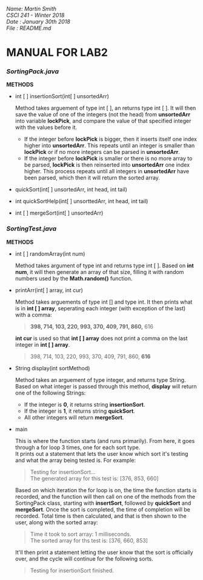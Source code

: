 _Name: Martin Smith_  
_CSCI 241 - Winter 2018_  
_Date : January 30th 2018_  
_File : README.md_

# MANUAL FOR LAB2
 
### **_SortingPack.java_**
 **METHODS**
  * int [ ] insertionSort(int[ ] unsortedArr)  
   
      Method takes arguement of type int [ ], an returns type int [ ]. It will then save the value of one of the integers (not the head) from **unsortedArr** into variable **lockPick**, and compare the value of that specified integer with the values before it. 
      *  If the integer before **lockPick** is bigger, then it inserts itself one index higher into **unsortedArr**. This repeats until an integer is smaller than **lockPick** or if no more integers can be parsed in **unsortedArr**.
      *  If the integer before **lockPick** is smaller or there is no more array to be parsed, **lockPick** is then reinserted into **unsortedArr** one index higher. 
      This process repeats until all integers in **unsortedArr** have been parsed, which then it will return the sorted array.
   
  * quickSort(int[ ] unsortedArr, int head, int tail)  
   
  * int quickSortHelp(int[ ] unsorttedArr, int head, int tail)  
   
  * int [ ] mergeSort(int[ ] unsortedArr)  
   
   
 ### **_SortingTest.java_**
 **METHODS**
  * int [ ] randomArray(int num)  
     
     Method takes argument of type int and returns type int [ ]. Based on **int num**, it will then generate an array of that size, filling it with random numbers used by the **Math.random()** function. 
   
  * printArr(int[ ] array, int cur)  
  
     Method takes arguements of type int [] and type int. It then prints what is in **int [ ] array**, seperating each integer (with exception of the last) with a comma:
     >**398, 714, 103, 220, 993, 370, 409, 791, 860,** 616  
     
     **int cur** is used so that **int [ ] array** does not print a comma on the last integer in **int [ ] array**.  
     
     >398, 714, 103, 220, 993, 370, 409, 791, 860, **616**
        
  * String display(int sortMethod)  
  
     Method takes an arguement of type integer, and returns type String. Based on what integer is passed through this method, **display** will return one of the following Strings:
     * If the integer is **0**, it returns string **insertionSort**.  
     * If the integer is **1**, it returns string **quickSort**.
     * All other integers will return **mergeSort**.
   
  * main  
   
    This is where the function starts (and runs primarily). From here, it goes through a for loop 3 times, one for each sort type.  
   It prints out a statement that lets the user know which sort it's testing and what the array being tested is. For example:
    >Testing for insertionSort...  
    >The generated array for this test is: [376, 853, 660]  
   
    Based on which iteration the for loop is on, the time the function starts is recorded, and the function will then call on one of the methods from the SortingPack class, starting with **insertSort**, followed by **quickSort** and **mergeSort**. Once the sort is completed, the time of completion will be recorded. Total time is then calculated, and that is then shown to the user, along with the sorted array:  
    >Time it took to sort array: 1 milliseconds.  
    >The sorted array for ths test is: [376, 660, 853]  
   
    It'll then print a statement letting the user know that the sort is officially over, and the cycle will continue for the following sorts.  
    >Testing for insertionSort finished.

